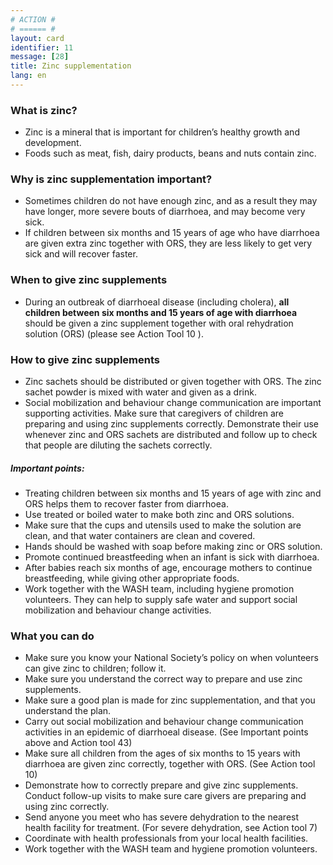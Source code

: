 ```yaml
---
# ACTION #
# ====== #
layout: card
identifier: 11
message: [28]
title: Zinc supplementation
lang: en
---
```


### What is zinc?
- Zinc is a mineral that is important for children’s healthy growth and development.
- Foods such as meat, fish, dairy products, beans and nuts contain zinc.

### Why is zinc supplementation important?
- Sometimes children do not have enough zinc, and as a result they may have longer, more severe bouts of diarrhoea, and may become very sick.
- If children between six months and 15 years of age who have diarrhoea are given extra zinc together with ORS, they are less likely to get very sick and will recover faster.

### When to give zinc supplements
- During an outbreak of diarrhoeal disease (including cholera), **all children between six months and 15 years of age with diarrhoea**  should be given a zinc supplement together with oral rehydration solution (ORS) (please see Action Tool 10 <a class="crosslink" href="{% render_depth %}{% render_link action|10 %}"><i class="fas fa-external-link-alt" aria-hidden="true"></i></a>).

### How to give zinc supplements
- Zinc sachets should be distributed or given together with ORS. The zinc sachet powder is mixed with water and given as a drink.
- Social mobilization and behaviour change communication are important supporting activities. Make sure that caregivers of children are preparing and using zinc supplements correctly. Demonstrate their use whenever zinc and ORS sachets are distributed and follow up to check that people are diluting the sachets correctly.

##### Important points:
-	Treating children between six months and 15 years of age with zinc and ORS helps them to recover faster from diarrhoea.
-	Use treated or boiled water to make both zinc and ORS solutions.
-	Make sure that the cups and utensils used to make the solution are clean, and that water containers are clean and covered.
-	Hands should be washed with soap before making zinc or ORS solution.
-	Promote continued breastfeeding when an infant is sick with diarrhoea.
-	After babies reach six months of age, encourage mothers to continue breastfeeding, while giving other appropriate foods.
- Work together with the WASH team, including hygiene promotion volunteers. They can help to supply safe water and support social mobilization and behaviour change activities.

### What you can do

- Make sure you know your National Society’s policy on when volunteers can give zinc to children; follow it.
-	Make sure you understand the correct way to prepare and use zinc supplements.
-	Make sure a good plan is made for zinc supplementation, and that you understand the plan.
-	Carry out social mobilization and behaviour change communication activities in an epidemic of diarrhoeal disease. (See Important points above and Action tool 43<a class="crosslink" href="{% render_depth %}{% render_link action|43 %}"><i class="fas fa-external-link-alt" aria-hidden="true"></i></a>)
-	Make sure all children from the ages of six months to 15 years with diarrhoea are given zinc correctly, together with ORS. (See Action tool 10<a class="crosslink" href="{% render_depth %}{% render_link action|10 %}"><i class="fas fa-external-link-alt" aria-hidden="true"></i></a>)
-	Demonstrate how to correctly prepare and give zinc supplements. Conduct follow-up visits to make sure care givers are preparing and using zinc correctly. 
-	Send anyone you meet who has severe dehydration to the nearest health facility for treatment. (For severe dehydration, see Action tool 7<a class="crosslink" href="{% render_depth %}{% render_link action|7 %}"><i class="fas fa-external-link-alt" aria-hidden="true"></i></a>)
-	Coordinate with health professionals from your local health facilities.
-	Work together with the WASH team and hygiene promotion volunteers.

